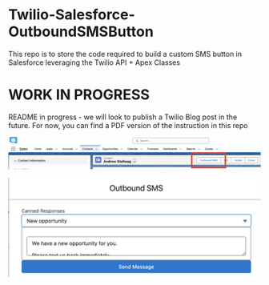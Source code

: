 # Twilio-Salesforce-OutboundSMSButton
This repo is to store the code required to build a custom SMS button in Salesforce leveraging the Twilio API + Apex Classes

# WORK IN PROGRESS
README in progress - we will look to publish a Twilio Blog post in the future.  For now, you can find a PDF version of the instruction in this repo

![alt text](https://github.com/aestellwag/Twilio-Salesforce-OutboundSMSButton/blob/main/Salesforce-Twilio-OutboundSMS_1.png)

![alt text](https://github.com/aestellwag/Twilio-Salesforce-OutboundSMSButton/blob/main/Salesforce-Twilio-OutboundSMS_2.png)

